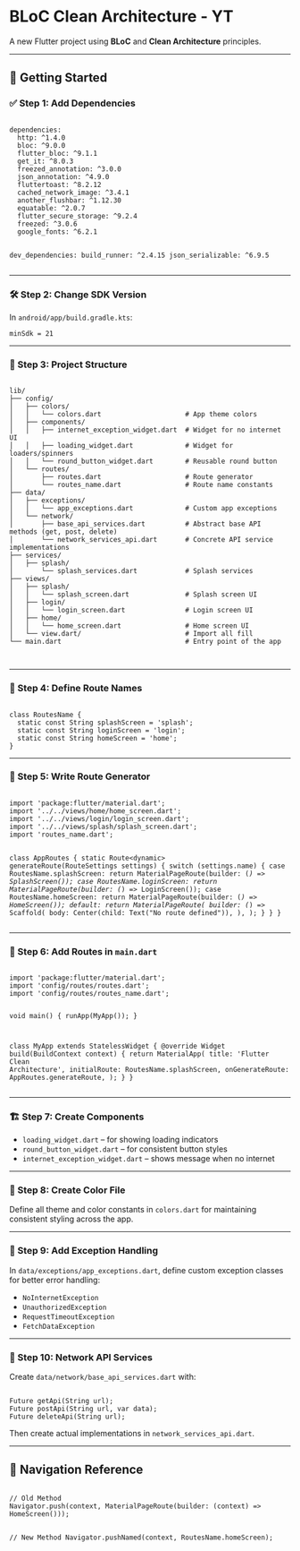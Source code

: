 <!DOCTYPE html>
<html lang="en">
<head>
  <meta charset="UTF-8">
  <meta name="viewport" content="width=device-width, initial-scale=1.0">
  <title>BLoC Clean Architecture - YT</title>
</head>
<body>

  <h1>BLoC Clean Architecture - YT</h1>
  <p>A new Flutter project using <strong>BLoC</strong> and <strong>Clean Architecture</strong> principles.</p>

  <hr>

<h2>🚀 Getting Started</h2>

<h3>✅ Step 1: Add Dependencies</h3>
  <pre><code class="language-yaml">
dependencies:
  http: ^1.4.0
  bloc: ^9.0.0
  flutter_bloc: ^9.1.1
  get_it: ^8.0.3
  freezed_annotation: ^3.0.0
  json_annotation: ^4.9.0
  fluttertoast: ^8.2.12
  cached_network_image: ^3.4.1
  another_flushbar: ^1.12.30
  equatable: ^2.0.7
  flutter_secure_storage: ^9.2.4
  freezed: ^3.0.6
  google_fonts: ^6.2.1

dev_dependencies:
  build_runner: ^2.4.15
  json_serializable: ^6.9.5
</code></pre>

  <hr>

<h3>🛠️ Step 2: Change SDK Version</h3>
  <p>In <code>android/app/build.gradle.kts</code>:</p>
  <pre><code class="language-kotlin">minSdk = 21</code></pre>

  <hr>

<h3>📁 Step 3: Project Structure</h3>
  <pre><code class="language-text">
lib/
├── config/
│   ├── colors/
│   │   └── colors.dart                     # App theme colors
│   ├── components/
│   │   ├── internet_exception_widget.dart  # Widget for no internet UI
│   │   ├── loading_widget.dart             # Widget for loaders/spinners
│   │   └── round_button_widget.dart        # Reusable round button
│   └── routes/
│       ├── routes.dart                     # Route generator
│       └── routes_name.dart                # Route name constants
├── data/
│   ├── exceptions/
│   │   └── app_exceptions.dart             # Custom app exceptions
│   └── network/
│       ├── base_api_services.dart          # Abstract base API methods (get, post, delete)
│       └── network_services_api.dart       # Concrete API service implementations
├── services/
│   ├── splash/
│       └── splash_services.dart            # Splash services
├── views/
│   ├── splash/
│   │   └── splash_screen.dart              # Splash screen UI
│   ├── login/
│   │   └── login_screen.dart               # Login screen UI
│   ├── home/
│   │   └── home_screen.dart                # Home screen UI
│   └── view.dart/                          # Import all fill
└── main.dart                               # Entry point of the app

</code></pre>

  <hr>

<h3>📌 Step 4: Define Route Names</h3>
  <pre><code class="language-dart">
class RoutesName {
  static const String splashScreen = 'splash';
  static const String loginScreen = 'login';
  static const String homeScreen = 'home';
}
</code></pre>

  <hr>

<h3>🧭 Step 5: Write Route Generator</h3>
  <pre><code class="language-dart">
import 'package:flutter/material.dart';
import '../../views/home/home_screen.dart';
import '../../views/login/login_screen.dart';
import '../../views/splash/splash_screen.dart';
import 'routes_name.dart';

class AppRoutes {
  static Route&lt;dynamic&gt; generateRoute(RouteSettings settings) {
    switch (settings.name) {
      case RoutesName.splashScreen:
        return MaterialPageRoute(builder: (_) => SplashScreen());
      case RoutesName.loginScreen:
        return MaterialPageRoute(builder: (_) => LoginScreen());
      case RoutesName.homeScreen:
        return MaterialPageRoute(builder: (_) => HomeScreen());
      default:
        return MaterialPageRoute(
          builder: (_) => Scaffold(
            body: Center(child: Text("No route defined")),
          ),
        );
    }
  }
}
</code></pre>

  <hr>

<h3>🏁 Step 6: Add Routes in <code>main.dart</code></h3>
  <pre><code class="language-dart">
import 'package:flutter/material.dart';
import 'config/routes/routes.dart';
import 'config/routes/routes_name.dart';

void main() {
  runApp(MyApp());
}

class MyApp extends StatelessWidget {
  @override
  Widget build(BuildContext context) {
    return MaterialApp(
      title: 'Flutter Clean Architecture',
      initialRoute: RoutesName.splashScreen,
      onGenerateRoute: AppRoutes.generateRoute,
    );
  }
}
</code></pre>

  <hr>

<h3>🏗️ Step 7: Create Components</h3>
  <ul>
    <li><code>loading_widget.dart</code> – for showing loading indicators</li>
    <li><code>round_button_widget.dart</code> – for consistent button styles</li>
    <li><code>internet_exception_widget.dart</code> – shows message when no internet</li>
  </ul>

  <hr>

<h3>🎨 Step 8: Create Color File</h3>
  <p>Define all theme and color constants in <code>colors.dart</code> for maintaining consistent styling across the app.</p>

  <hr>

<h3>🧩 Step 9: Add Exception Handling</h3>
  <p>In <code>data/exceptions/app_exceptions.dart</code>, define custom exception classes for better error handling:</p>
  <ul>
    <li><code>NoInternetException</code></li>
    <li><code>UnauthorizedException</code></li>
    <li><code>RequestTimeoutException</code></li>
    <li><code>FetchDataException</code></li>
  </ul>

  <hr>

<h3>🧩 Step 10: Network API Services</h3>
  <p>Create <code>data/network/base_api_services.dart</code> with:</p>
  <pre><code class="language-dart">
Future<dynamic> getApi(String url);
Future<dynamic> postApi(String url, var data);
Future<dynamic> deleteApi(String url);
</code></pre>
  <p>Then create actual implementations in <code>network_services_api.dart</code>.</p>

  <hr>

<h2>🧠 Navigation Reference</h2>
  <pre><code class="language-dart">
// Old Method
Navigator.push(context, MaterialPageRoute(builder: (context) => HomeScreen()));

// New Method
Navigator.pushNamed(context, RoutesName.homeScreen);
</code></pre>

</body>
</html>
